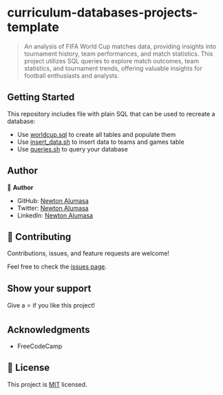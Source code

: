 # curriculum-databases-projects-template

> An analysis of FIFA World Cup matches data, providing insights into tournament history, team performances, and match statistics. This project utilizes SQL queries to explore match outcomes, team statistics, and tournament trends, offering valuable insights for football enthusiasts and analysts.


## Getting Started

This repository includes file with plain SQL that can be used to recreate a database:

- Use [worldcup.sql](./worldcup.sql) to create all tables and populate them
- Use [insert_data.sh](./insert_data.sh) to insert data to teams and games table
- Use [queries.sh](./queries.sh) to query your database 

## Author

👤 **Author**

- GitHub: [Newton Alumasa](https://github.com/altontonn)
- Twitter: [Newton Alumasa](https://twitter.com/AlumasaNewton)
- LinkedIn: [Newton Alumasa](https://www.linkedin.com/in/newton-alumasa/)

## 🤝 Contributing

Contributions, issues, and feature requests are welcome!

Feel free to check the [issues page](https://github.com/altontonn/world-cup/issues).

## Show your support

Give a ⭐️ if you like this project!

## Acknowledgments

- FreeCodeCamp

## 📝 License

This project is [MIT](https://github.com/altontonn/world-cup/blob/main/LICENSE) licensed.
